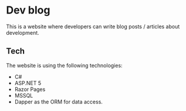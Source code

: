 # Dev blog

This is a website where developers can write blog posts / articles about development.

## Tech
The website is using the following technologies:
* C#
* ASP.NET 5
* Razor Pages
* MSSQL
* Dapper as the ORM for data access.